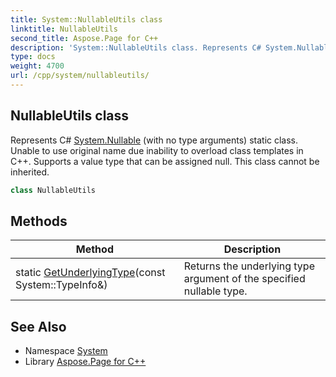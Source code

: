 ```yaml
---
title: System::NullableUtils class
linktitle: NullableUtils
second_title: Aspose.Page for C++
description: 'System::NullableUtils class. Represents C# System.Nullable (with no type arguments) static class. Unable to use original name due inability to overload class templates in C++. Supports a value type that can be assigned null. This class cannot be inherited in C++.'
type: docs
weight: 4700
url: /cpp/system/nullableutils/
---
```

## NullableUtils class


Represents C# [System.Nullable](../nullable/) (with no type arguments) static class. Unable to use original name due inability to overload class templates in C++. Supports a value type that can be assigned null. This class cannot be inherited.

```cpp
class NullableUtils
```

## Methods

| Method | Description |
| --- | --- |
| static [GetUnderlyingType](./getunderlyingtype/)(const System::TypeInfo\&) | Returns the underlying type argument of the specified nullable type. |
## See Also

* Namespace [System](../)
* Library [Aspose.Page for C++](../../)
